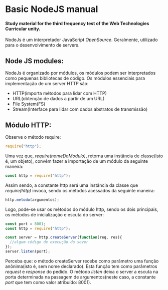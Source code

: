 # Basic NodeJS manual
#### Study material for the third frequency test of the Web Technologies Curricular unity.

NodeJs é um interpretador JavaScript _OpenSource_. Geralmente, utilizado para o desenvolvimento de servers.

## Node JS modules:
NodeJs é organizado por módulos, os módulos podem ser interpretados como pequenas bibliotecas de código. Os módulos essenciais para implementação de um server HTTP são:
* HTTP(importa métodos para lidar com HTTP)
* URL(obtenção de dados a partir de um URL)
* File System(FS)
* Stream(Interface para lidar com dados abstratos de transmissão)

## Módulo HTTP:
Observe o método require:
```javascript
require("http");
```
Uma vez que, _require(nomeDoModulo)_, retorna uma instância de classe(isto é, um objeto), convém fazer a importação de um módulo da seguinte maneira:
```javascript
const http = require("http");
```
Assim sendo, a constante http será uma instância da classe que _require(http)_ invoca, sendo os métodos acessados da seguinte maneira:
```javascript
http.metodo(argumentos);
```
Logo, pode-se usar os métodos do módulo http, sendo os dois principais, os métodos de inicialização e escuta do server:
```javascript
const port = 8001;
const http = require("http");

const server = http.createServer(function(req, res){
  //algum código de execução do sever
});
server.listen(port);
```
Perceba que:
o método createServer recebe como parâmetro uma função anônima(isto é, sem nome declarado). Esta função tem como parâmetros _request_ e _response_ do pedido. O método _listen_ deixa o server a escuta na porta determinada na passagem de argumentos(neste caso, a constante _port_ que tem como valor atribuído: 8001).
